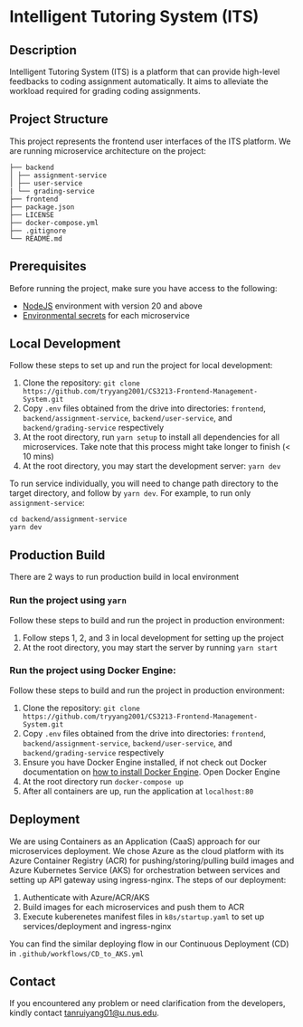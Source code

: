 # Intelligent Tutoring System (ITS)

## Description

Intelligent Tutoring System (ITS) is a platform that can provide high-level feedbacks to coding assignment automatically. It aims to alleviate the workload required for grading coding assignments.

## Project Structure

This project represents the frontend user interfaces of the ITS platform. We are running microservice architecture on the project:

```
├── backend
│ ├── assignment-service
│ ├── user-service
| └── grading-service
├── frontend
├── package.json
├── LICENSE
├── docker-compose.yml
├── .gitignore
└── README.md
```

## Prerequisites

Before running the project, make sure you have access to the following:

- [NodeJS](https://nodejs.org/en/download) environment with version 20 and above
- [Environmental secrets](https://drive.google.com/drive/folders/1yuXEM5f18HtmWPlxYBW2Lmy--jwZ68ck?usp=sharing) for each microservice

## Local Development

Follow these steps to set up and run the project for local development:
1. Clone the repository: `git clone https://github.com/tryyang2001/CS3213-Frontend-Management-System.git`
2. Copy `.env` files obtained from the drive into directories: `frontend`, `backend/assignment-service`, `backend/user-service`, and `backend/grading-service` respectively
3. At the root directory, run `yarn setup` to install all dependencies for all microservices. Take note that this process might take longer to finish (< 10 mins)
4. At the root directory, you may start the development server: `yarn dev`

To run service individually, you will need to change path directory to the target directory, and follow by `yarn dev`. For example, to run only `assignment-service`:

```
cd backend/assignment-service
yarn dev
```
## Production Build
There are 2 ways to run production build in local environment

### Run the project using `yarn`

Follow these steps to build and run the project in production environment:

1. Follow steps 1, 2, and 3 in local development for setting up the project
2. At the root directory, you may start the server by running `yarn start`

### Run the project using Docker Engine:
Follow these steps to build and run the project in production environment:
1. Clone the repository: `git clone https://github.com/tryyang2001/CS3213-Frontend-Management-System.git`
2. Copy `.env` files obtained from the drive into directories: `frontend`, `backend/assignment-service`, `backend/user-service`, and `backend/grading-service` respectively
3. Ensure you have Docker Engine installed, if not check out Docker documentation on [how to install Docker Engine](https://docs.docker.com/engine/install/). Open Docker Engine
4. At the root directory run `docker-compose up`
5. After all containers are up, run the application at `localhost:80`

## Deployment

We are using Containers as an Application (CaaS) approach for our microservices deployment. We chose Azure as the cloud platform with its Azure Container Registry (ACR) for pushing/storing/pulling build images and Azure Kubernetes Service (AKS) for orchestration between services and setting up API gateway using ingress-nginx. The steps of our deployment:
1. Authenticate with Azure/ACR/AKS
2. Build images for each microservices and push them to ACR
3. Execute kuberenetes manifest files in `k8s/startup.yaml` to set up services/deployment and ingress-nginx

You can find the similar deploying flow in our Continuous Deployment (CD) in `.github/workflows/CD_to_AKS.yml`
## Contact

If you encountered any problem or need clarification from the developers, kindly contact tanruiyang01@u.nus.edu.
